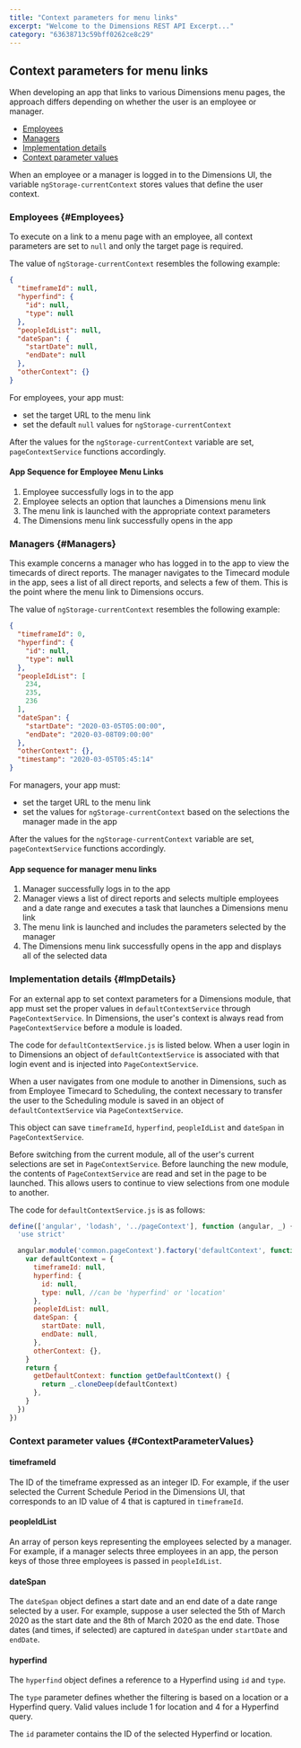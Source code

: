 ```yaml
---
title: "Context parameters for menu links"
excerpt: "Welcome to the Dimensions REST API Excerpt..."
category: "63638713c59bff0262ce8c29"
---
```


## Context parameters for menu links

When developing an app that links to various Dimensions menu pages, the approach differs depending on whether the user is an employee or manager.

* [Employees](#Employees)
* [Managers](#Managers)
* [Implementation details](#ImpDetails)
* [Context parameter values](#ContextParameterValues)

When an employee or a manager is logged in to the Dimensions UI, the variable `ngStorage-currentContext` stores values that define the user context.

### Employees {#Employees}

To execute on a link to a menu page with an employee, all context parameters are set to `null` and only the target page is required. 

The value of `ngStorage-currentContext` resembles the following example:

``` json
{
  "timeframeId": null,
  "hyperfind": {
    "id": null,
    "type": null
  },
  "peopleIdList": null,
  "dateSpan": {
    "startDate": null,
    "endDate": null
  },
  "otherContext": {}
}
```

For employees, your app must:

* set the target URL to the menu link
* set the default `null` values for `ngStorage-currentContext`

After the values for the `ngStorage-currentContext` variable are set, `pageContextService` functions accordingly.

#### App Sequence for Employee Menu Links

1. Employee successfully logs in to the app
2. Employee selects an option that launches a Dimensions menu link
3. The menu link is launched with the appropriate context parameters
4. The Dimensions menu link successfully opens in the app

### Managers {#Managers}

This example concerns a manager who has logged in to the app to view the timecards of direct reports. The manager navigates to the Timecard module in the app, sees a list of all direct reports, and selects a few of them. This is the point where the menu link to Dimensions occurs.

The value of `ngStorage-currentContext` resembles the following example:

``` json
{
  "timeframeId": 0,
  "hyperfind": {
    "id": null,
    "type": null
  },
  "peopleIdList": [
    234,
    235,
    236
  ],
  "dateSpan": {
    "startDate": "2020-03-05T05:00:00",
    "endDate": "2020-03-08T09:00:00"
  },
  "otherContext": {},
  "timestamp": "2020-03-05T05:45:14"
}
```

For managers, your app must:

* set the target URL to the menu link
* set the values for `ngStorage-currentContext` based on the selections the manager made in the app

After the values for the `ngStorage-currentContext` variable are set, `pageContextService` functions accordingly.

#### App sequence for manager menu links

1. Manager successfully logs in to the app
2. Manager views a list of direct reports and selects multiple employees and a date range and executes a task that launches a Dimensions menu link
3. The menu link is launched and includes the parameters selected by the manager
4. The Dimensions menu link successfully opens in the app and displays all of the selected data

### Implementation details {#ImpDetails}

For an external app to set context parameters for a Dimensions module, that app must set the proper values in `defaultContextService` through `PageContextService`. In Dimensions, the user's context is always read from `PageContextService` before a module is loaded.

The code for `defaultContextService.js` is listed below. When a user login in to Dimensions an object of `defaultContextService` is associated with that login event and is injected into `PageContextService`. 

When a user navigates from one module to another in Dimensions, such as from Employee Timecard to Scheduling, the context necessary to transfer the user to the Scheduling module is saved in an object of `defaultContextService` via `PageContextService`.

This object can save `timeframeId`, `hyperfind`, `peopleIdList` and `dateSpan` in `PageContextService`.

Before switching from the current module, all of the user's current selections are set in `PageContextService`. Before launching the new module, the contents of `PageContextService` are read and set in the page to be launched. This allows users to continue to view selections from one module to another.

The code for `defaultContextService.js` is as follows:

``` js
define(['angular', 'lodash', '../pageContext'], function (angular, _) {
  'use strict'

  angular.module('common.pageContext').factory('defaultContext', function () {
    var defaultContext = {
      timeframeId: null,
      hyperfind: {
        id: null,
        type: null, //can be 'hyperfind' or 'location'
      },
      peopleIdList: null,
      dateSpan: {
        startDate: null,
        endDate: null,
      },
      otherContext: {},
    }
    return {
      getDefaultContext: function getDefaultContext() {
        return _.cloneDeep(defaultContext)
      },
    }
  })
})
```

### Context parameter values {#ContextParameterValues}

#### timeframeId

The ID of the timeframe expressed as an integer ID. For example, if the user selected the Current Schedule Period in the Dimensions UI, that corresponds to an ID value of 4 that is captured in `timeframeId`.

#### peopleIdList

An array of person keys representing the employees selected by a manager. For example, if a manager selects three employees in an app, the person keys of those three employees is passed in `peopleIdList`.

#### dateSpan

The `dateSpan` object defines a start date and an end date of a date range selected by a user. For example, suppose a user selected the 5th of March 2020 as the start date and the 8th of March 2020 as the end date. Those dates (and times, if selected) are captured in `dateSpan` under `startDate` and `endDate`.

#### hyperfind

The `hyperfind` object defines a reference to a Hyperfind using `id` and `type`. 

The `type` parameter defines whether the filtering is based on a location or a Hyperfind query. Valid values include 1 for location and 4 for a Hyperfind query.

The `id` parameter contains the ID of the selected Hyperfind or location.